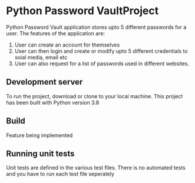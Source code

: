 # Python Password VaultProject

Python Password Vault application stores upto 5 different passwords for a user. The features of the application are:

1. User can create an account for themselves
2. User can then login and create or modify upto 5 different credentials to soial media, email etc
3. User can also request for a list of passwords used in different websites.

## Development server

To run the project, download or clone to your local machine.
This project has been built with Python version 3.8

## Build

Feature being implemented

## Running unit tests

Unit tests are defined in the various test files. There is no automated tests and you have to run each test file seperately
